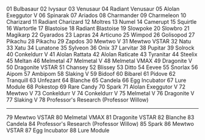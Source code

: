 01 Bulbasaur
02 Ivysaur
03 Venusaur
04 Radiant Venusaur
05 Alolan Exeggutor V
06 Spinarak
07 Ariados
08 Charmander
09 Charmeleon
10 Charizard
11 Radiant Charizard
12 Moltres
13 Numel
14 Camerupt
15 Squirtle
16 Wartortle
17 Blastoise
18 Radiant Blastoise
19 Slowpoke
20 Slowbro
21 Magikarp
22 Gyarados
23 Lapras
24 Articuno
25 Wimpod
26 Golisopod
27 Pikachu
28 Pikachu
29 Zapdos
30 Mewtwo V
31 Mewtwo VSTAR
32 Natu
33 Xatu
34 Lunatone
35 Sylveon
36 Onix
37 Larvitar
38 Pupitar
39 Solrock
40 Conkeldurr V
41 Alolan Rattata
42 Alolan Raticate
43 Tyranitar
44 Steelix
45 Meltan
46 Melmetal
47 Melmetal V
48 Melmetal VMAX
49 Dragonite V
50 Dragonite VSTAR
51 Chansey
52 Blissey
53 Ditto
54 Eevee
55 Snorlax
56 Aipom
57 Ambipom
58 Slaking V
59 Bidoof
60 Bibarel
61 Pidove
62 Tranquill
63 Unfezant
64 Blanche
65 Candela
66 Egg Incubator
67 Lure Module
68 Pokestop
69 Rare Candy
70 Spark
71 Alolan Exeggutor V
72 Mewtwo V
73 Conkeldurr V
74 Conkeldurr V
75 Melmetal V
76 Dragonite V
77 Slaking V
78 Professor's Research (Professor Willow)

----

79 Mewtwo VSTAR
80 Melmetal VMAX
81 Dragonite VSTAR
82 Blanche
83 Candela
84 Professor's Research (Professor Willow)
85 Spark
86 Mewtwo VSTAR
87 Egg Incubator
88 Lure Module